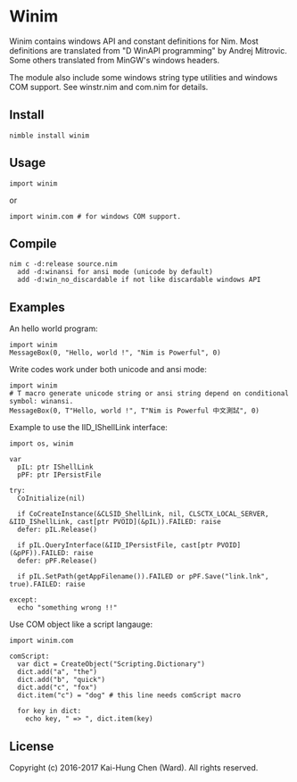 # Winim

Winim contains windows API and constant definitions for Nim.
Most definitions are translated from "D WinAPI programming" by Andrej Mitrovic.
Some others translated from MinGW's windows headers.

The module also include some windows string type utilities and windows COM support.
See winstr.nim and com.nim for details.

## Install
    nimble install winim

## Usage
```nimrod
import winim
```
or  
```nimrod
import winim.com # for windows COM support.
```
## Compile 
    nim c -d:release source.nim
      add -d:winansi for ansi mode (unicode by default)
      add -d:win_no_discardable if not like discardable windows API

## Examples

An hello world program:
```nimrod
import winim
MessageBox(0, "Hello, world !", "Nim is Powerful", 0)
```
Write codes work under both unicode and ansi mode:
```nimrod
import winim
# T macro generate unicode string or ansi string depend on conditional symbol: winansi.
MessageBox(0, T"Hello, world !", T"Nim is Powerful 中文測試", 0)
```
Example to use the IID_IShellLink interface:
```nimrod
import os, winim

var
  pIL: ptr IShellLink
  pPF: ptr IPersistFile

try:
  CoInitialize(nil)

  if CoCreateInstance(&CLSID_ShellLink, nil, CLSCTX_LOCAL_SERVER, &IID_IShellLink, cast[ptr PVOID](&pIL)).FAILED: raise
  defer: pIL.Release()

  if pIL.QueryInterface(&IID_IPersistFile, cast[ptr PVOID](&pPF)).FAILED: raise
  defer: pPF.Release()

  if pIL.SetPath(getAppFilename()).FAILED or pPF.Save("link.lnk", true).FAILED: raise

except:
  echo "something wrong !!"
```

Use COM object like a script langauge:
```nimrod
import winim.com

comScript:
  var dict = CreateObject("Scripting.Dictionary")
  dict.add("a", "the")
  dict.add("b", "quick")
  dict.add("c", "fox")
  dict.item("c") = "dog" # this line needs comScript macro

  for key in dict:
    echo key, " => ", dict.item(key)

```

## License
Copyright (c) 2016-2017 Kai-Hung Chen (Ward). All rights reserved.

